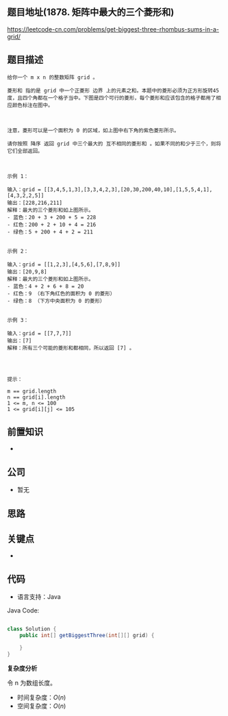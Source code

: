 
## 题目地址(1878. 矩阵中最大的三个菱形和)

https://leetcode-cn.com/problems/get-biggest-three-rhombus-sums-in-a-grid/

## 题目描述

```
给你一个 m x n 的整数矩阵 grid 。

菱形和 指的是 grid 中一个正菱形 边界 上的元素之和。本题中的菱形必须为正方形旋转45度，且四个角都在一个格子当中。下图是四个可行的菱形，每个菱形和应该包含的格子都用了相应颜色标注在图中。

 

注意，菱形可以是一个面积为 0 的区域，如上图中右下角的紫色菱形所示。

请你按照 降序 返回 grid 中三个最大的 互不相同的菱形和 。如果不同的和少于三个，则将它们全部返回。

 

示例 1：

输入：grid = [[3,4,5,1,3],[3,3,4,2,3],[20,30,200,40,10],[1,5,5,4,1],[4,3,2,2,5]]
输出：[228,216,211]
解释：最大的三个菱形和如上图所示。
- 蓝色：20 + 3 + 200 + 5 = 228
- 红色：200 + 2 + 10 + 4 = 216
- 绿色：5 + 200 + 4 + 2 = 211


示例 2：

输入：grid = [[1,2,3],[4,5,6],[7,8,9]]
输出：[20,9,8]
解释：最大的三个菱形和如上图所示。
- 蓝色：4 + 2 + 6 + 8 = 20
- 红色：9 （右下角红色的面积为 0 的菱形）
- 绿色：8 （下方中央面积为 0 的菱形）


示例 3：

输入：grid = [[7,7,7]]
输出：[7]
解释：所有三个可能的菱形和都相同，所以返回 [7] 。


 

提示：

m == grid.length
n == grid[i].length
1 <= m, n <= 100
1 <= grid[i][j] <= 105
```

## 前置知识

-

## 公司

- 暂无

## 思路

## 关键点

-  

## 代码

- 语言支持：Java

Java Code:

```java

class Solution {
    public int[] getBiggestThree(int[][] grid) {

    }
}

```


**复杂度分析**

令 n 为数组长度。

- 时间复杂度：$O(n)$
- 空间复杂度：$O(n)$
